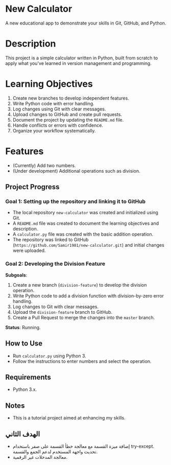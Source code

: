 # New Calculator
A new educational app to demonstrate your skills in Git, GitHub, and Python.

# Description
This project is a simple calculator written in Python, built from scratch to apply what you've learned in version management and programming.

# Learning Objectives
1. Create new branches to develop independent features.
2. Write Python code with error handling.
3. Log changes using Git with clear messages.
4. Upload changes to GitHub and create pull requests.
5. Document the project by updating the `README.md` file.
6. Handle conflicts or errors with confidence.
7. Organize your workflow systematically.

# Features
- (Currently) Add two numbers.
- (Under development) Additional operations such as division.

## Project Progress
### Goal 1: Setting up the repository and linking it to GitHub
- The local repository `new-calculator` was created and initialized using Git.
- A `README.md` file was created to document the learning objectives and description.
- A `calculator.py` file was created with the basic addition operation.
- The repository was linked to GitHub (`https://github.com/Samir1981/new-calculator.git`) and initial changes were uploaded.

### Goal 2: Developing the Division Feature
**Subgoals**:
1. Create a new branch (`division-feature`) to develop the division operation.
2. Write Python code to add a division function with division-by-zero error handling.
3. Log changes to Git with clear messages.
4. Upload the `division-feature` branch to GitHub.
5. Create a Pull Request to merge the changes into the `master` branch.

**Status**: Running.

## How to Use
- Run `calculator.py` using Python 3.
- Follow the instructions to enter numbers and select the operation.

## Requirements
- Python 3.x.

## Notes
- This is a tutorial project aimed at enhancing my skills.
## الهدف الثاني
- إضافة ميزة القسمة مع معالجة خطأ القسمة على صفر باستخدام try-except.
تحديث واجهة المستخدم لدعم الجمع والقسمة.
- معالجة المدخلات غير الرقمية.